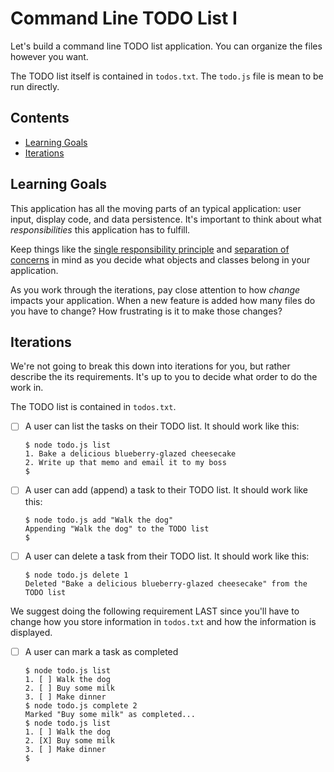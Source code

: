 # Command Line TODO List I

Let's build a command line TODO list application. You can organize the files however you want.

The TODO list itself is contained in `todos.txt`. The `todo.js` file is mean to be run directly.

## Contents <!-- omit in toc -->

- [Learning Goals](#learning-goals)
- [Iterations](#iterations)

## Learning Goals

This application has all the moving parts of an typical application: user input, display code, and data persistence.  It's important to think about what *responsibilities* this application has to fulfill.

Keep things like the [single responsibility principle](http://en.wikipedia.org/wiki/Single_responsibility_principle) and [separation of concerns](http://en.wikipedia.org/wiki/Separation_of_concerns) in mind as you decide what objects and classes belong in your application.

As you work through the iterations, pay close attention to how *change* impacts your application.  When a new feature is added how many files do you have to change?  How frustrating is it to make those changes?

## Iterations

We're not going to break this down into iterations for you, but rather describe the its requirements. It's up to you to decide what order to do the work in.

The TODO list is contained in `todos.txt`.

- [ ] A user can list the tasks on their TODO list. It should work like this:

  ```console
  $ node todo.js list
  1. Bake a delicious blueberry-glazed cheesecake
  2. Write up that memo and email it to my boss
  $
  ```

- [ ] A user can add (append) a task to their TODO list. It should work like this:

  ```console
  $ node todo.js add "Walk the dog"
  Appending "Walk the dog" to the TODO list
  $
  ```

- [ ] A user can delete a task from their TODO list. It should work like this:

  ```console
  $ node todo.js delete 1
  Deleted "Bake a delicious blueberry-glazed cheesecake" from the TODO list
  ```

We suggest doing the following requirement LAST since you'll have to change how you store information in `todos.txt` and how the information is displayed.

- [ ] A user can mark a task as completed

  ```console
  $ node todo.js list
  1. [ ] Walk the dog
  2. [ ] Buy some milk
  3. [ ] Make dinner
  $ node todo.js complete 2
  Marked "Buy some milk" as completed...
  $ node todo.js list
  1. [ ] Walk the dog
  2. [X] Buy some milk
  3. [ ] Make dinner
  $
  ```
